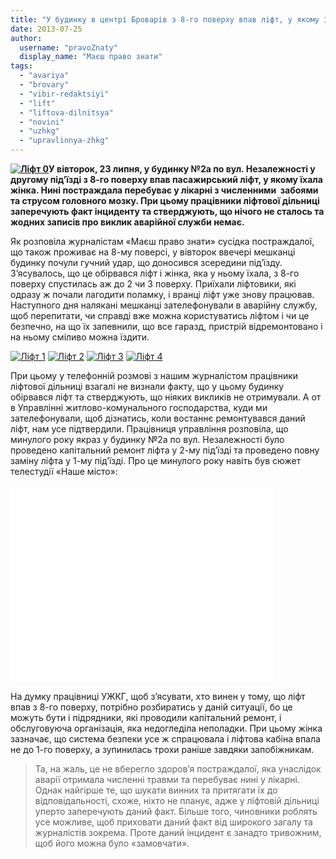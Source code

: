 ```yaml
---
title: "У будинку в центрі Броварів з 8-го поверху впав ліфт, у якому їхала жінка"
date: 2013-07-25
author: 
  username: "pravoZnaty"
  display_name: "Маєш право знати"
tags: 
  - "avariya"
  - "brovary"
  - "vibir-redaktsiyi"
  - "lift"
  - "liftova-dilnitsya"
  - "novini"
  - "uzhkg"
  - "upravlinnya-zhkg"
---
```


**[![Ліфт 0](https://mpz.brovary.org/wp-content/uploads/2013/07/Lift-0.jpg)](https://mpz.brovary.org/wp-content/uploads/2013/07/Lift-0.jpg)У вівторок, 23 липня, у будинку №2а по вул. Незалежності у другому під’їзді з 8-го поверху впав пасажирський ліфт, у якому їхала жінка. Нині постраждала перебуває у лікарні з численними  забоями та струсом головного мозку. При цьому працівники ліфтової дільниці заперечують факт інциденту та стверджують, що нічого не сталось та жодних записів про виклик аварійної служби немає.**

Як розповіла журналістам «Маєш право знати» сусідка постраждалої, що також проживає на 8-му поверсі, у вівторок ввечері мешканці будинку почули гучний удар, що доносився зсередини під’їзду. З’ясувалось, що це обірвався ліфт і жінка, яка у ньому їхала, з 8-го поверху спустилась аж до 2 чи 3 поверху. Приїхали ліфтовики, які одразу ж почали лагодити поламку, і вранці ліфт уже знову працював. Наступного дня налякані мешканці зателефонували в аварійну службу, щоб перепитати, чи справді вже можна користуватись ліфтом і чи це безпечно, на що їх запевнили, що все гаразд, пристрій відремонтовано і на ньому сміливо можна їздити.

[![Ліфт 1](https://mpz.brovary.org/wp-content/uploads/2013/07/Lift-1.jpg)](https://mpz.brovary.org/wp-content/uploads/2013/07/Lift-1.jpg) [![Ліфт 2](https://mpz.brovary.org/wp-content/uploads/2013/07/Lift-2.jpg)](https://mpz.brovary.org/wp-content/uploads/2013/07/Lift-2.jpg) [![Ліфт 3](https://mpz.brovary.org/wp-content/uploads/2013/07/Lift-3.jpg)](https://mpz.brovary.org/wp-content/uploads/2013/07/Lift-3.jpg) [![Ліфт 4](https://mpz.brovary.org/wp-content/uploads/2013/07/Lift-4.jpg)](https://mpz.brovary.org/wp-content/uploads/2013/07/Lift-4.jpg)

При цьому у телефонній розмові з нашим журналістом працівники ліфтової дільниці взагалі не визнали факту, що у цьому будинку обірвався ліфт та стверджують, що ніяких викликів не отримували. А от в Управлінні житлово-комунального господарства, куди ми зателефонували, щоб дізнатись, коли востаннє ремонтувався даний ліфт, нам усе підтвердили. Працівниця управління розповіла, що минулого року якраз у будинку №2а по вул. Незалежності було проведено капітальний ремонт ліфта у 2-му під’їзді та проведено повну заміну ліфта у 1-му під’їзді. Про це минулого року навіть був сюжет телестудії «Наше місто»:

<iframe src="//www.youtube.com/embed/4yoPGUzB2N8" height="315" width="420" allowfullscreen frameborder="0"></iframe>

На думку працівниці УЖКГ, щоб з’ясувати, хто винен у тому, що ліфт впав з 8-го поверху, потрібно розбиратись у даній ситуації, бо це можуть бути і підрядники, які проводили капітальний ремонт, і обслуговуюча організація, яка недогледіла неполадки. При цьому жінка зазначає, що система безпеки усе ж спрацювала і ліфтова кабіна впала не до 1-го поверху, а зупинилась трохи раніше завдяки запобіжникам.

> Та, на жаль, це не вберегло здоров’я постраждалої, яка унаслідок аварії отримала численні травми та перебуває нині у лікарні. Однак найгірше те, що шукати винних та притягати їх до відповідальності, схоже, ніхто не планує, адже у ліфтовій дільниці уперто заперечують даний факт. Більше того, чиновники роблять усе можливе, щоб приховати даний факт від широкого загалу та журналістів зокрема. Проте даний інцидент є занадто тривожним, щоб його можна було «замовчати».
